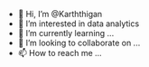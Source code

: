 - 👋 Hi, I’m @Karththigan
- 👀 I’m interested in data analytics
- 🌱 I’m currently learning ...
- 💞️ I’m looking to collaborate on ...
- 📫 How to reach me ...

<!---
Karththigan/Karththigan is a ✨ special ✨ repository because its `README.md` (this file) appears on your GitHub profile.
You can click the Preview link to take a look at your changes.
--->
